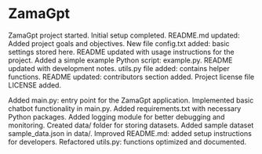 # ZamaGpt

ZamaGpt project started. Initial setup completed.
README.md updated: Added project goals and objectives.
New file config.txt added: basic settings stored here.
README updated with usage instructions for the project.
Added a simple example Python script: example.py.
README updated with development notes.
utils.py file added: contains helper functions.
README updated: contributors section added.
Project license file LICENSE added.

Added main.py: entry point for the ZamaGpt application.
Implemented basic chatbot functionality in main.py.
Added requirements.txt with necessary Python packages.
Added logging module for better debugging and monitoring.
Created data/ folder for storing datasets.
Added sample dataset sample_data.json in data/.
Improved README.md: added setup instructions for developers.
Refactored utils.py: functions optimized and documented.
